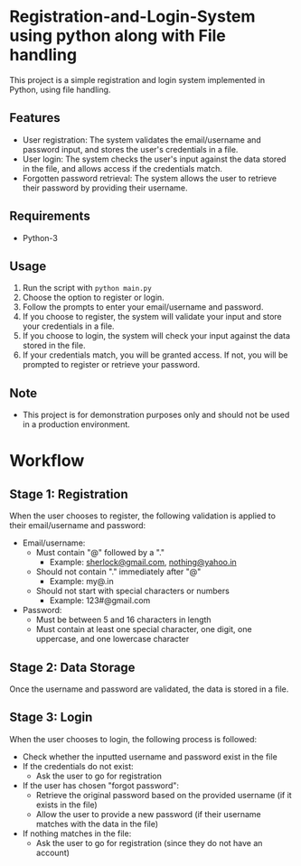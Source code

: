 # Registration-and-Login-System using python along with File handling

This project is a simple registration and login system implemented in Python, using file handling.

## Features
- User registration: The system validates the email/username and password input, and stores the user's credentials in a file.
- User login: The system checks the user's input against the data stored in the file, and allows access if the credentials match.
- Forgotten password retrieval: The system allows the user to retrieve their password by providing their username.

## Requirements
- Python-3

## Usage
1. Run the script with `python main.py`
2. Choose the option to register or login.
3. Follow the prompts to enter your email/username and password.
4. If you choose to register, the system will validate your input and store your credentials in a file.
5. If you choose to login, the system will check your input against the data stored in the file.
6. If your credentials match, you will be granted access. If not, you will be prompted to register or retrieve your password.

## Note
- This project is for demonstration purposes only and should not be used in a production environment.

# Workflow

## Stage 1: Registration

When the user chooses to register, the following validation is applied to their email/username and password:

- Email/username:
    - Must contain "@" followed by a "."
        - Example: sherlock@gmail.com, nothing@yahoo.in
    - Should not contain "." immediately after "@"
        - Example: my@.in
    - Should not start with special characters or numbers
        - Example: 123#@gmail.com
- Password:
    - Must be between 5 and 16 characters in length
    - Must contain at least one special character, one digit, one uppercase, and one lowercase character

## Stage 2: Data Storage

Once the username and password are validated, the data is stored in a file.

## Stage 3: Login

When the user chooses to login, the following process is followed:

- Check whether the inputted username and password exist in the file
- If the credentials do not exist:
    - Ask the user to go for registration
- If the user has chosen "forgot password":
    - Retrieve the original password based on the provided username (if it exists in the file)
    - Allow the user to provide a new password (if their username matches with the data in the file)
- If nothing matches in the file:
    - Ask the user to go for registration (since they do not have an account)
